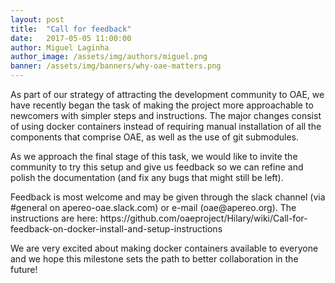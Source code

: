 ```yaml
---
layout: post
title:  "Call for feedback"
date:   2017-05-05 11:00:00
author: Miguel Laginha
author_image: /assets/img/authors/miguel.png
banner: /assets/img/banners/why-oae-matters.png
---
```

<p>As part of our strategy of attracting the development community to OAE, we have recently began the task of making the project more approachable to newcomers with simpler steps and instructions. The major changes consist of using docker containers instead of requiring manual installation of all the components that comprise OAE, as well as the use of git submodules.</p>
<!--more-->
<p>As we approach the final stage of this task, we would like to invite the community to try this setup and give us feedback so we can refine and polish the documentation (and fix any bugs that might still be left).</p>
<p>Feedback is most welcome and may be given through the slack channel (via #general on apereo-oae.slack.com) or e-mail (oae@apereo.org). The instructions are here: https://github.com/oaeproject/Hilary/wiki/Call-for-feedback-on-docker-install-and-setup-instructions</p>
<p>We are very excited about making docker containers available to everyone and we hope this milestone sets the path to better collaboration in the future!</p>
